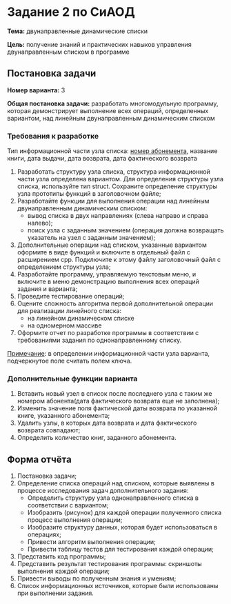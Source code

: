 <h1>Задание 2 по СиАОД</h1>

<p><span style="font-weight: bold; margin-bottom: 0">Тема:</span> двунаправленные динамические списки</p>
<p><span style="font-weight: bold; margin-bottom: 0">Цель:</span> получение знаний и практических навыков управления двунаправленным списком в программе</p>

<h2>Постановка задачи</h2>

<p><span style="font-weight: bold; margin-bottom: 0">Номер варианта:</span> 3</p>
<p><span style="font-weight: bold; margin-bottom: 0">Общая постановка задачи:</span> разработать многомодульную программу, которая демонстрирует выполнение всех операций, определенных вариантом, над линейным двунаправленным динамическим списком</p>

<h3>Требования к разработке</h3>

<p>Тип информационной части узла списка: <span style="text-decoration: underline">номер абонемента</span>, название книги, дата выдачи, дата возврата, дата фактического возврата</p>

<ol>
  <li>Разработать структуру узла списка, структура информационной части узла определена вариантом. Для определения структуры узла списка, используйте тип struct. Сохраните определение структуры узла прототипы функций в заголовочном файле;</li>
  <li>
      Разработайте функции для выполнения операции над линейным двунаправленным динамическим списком:
    <ul>
      <li>вывод списка в двух направлениях (слева направо и справа налево);</li>
      <li>поиск узла с заданным значением (операция должна возвращать указатель на узел с заданным значением);</li>
    </ul>
  </li>
  <li>Дополнительные операции над списком, указанные вариантом оформите в виде функций и включите в отдельный файл с расширением cpp. Подключите к этому файлу заголовочный файл с определением структуры узла;</li>
  <li>Разработайте программу, управляемую текстовым меню, и включите в меню демонстрацию выполнения всех операций задания и варианта;</li>
  <li>Проведите тестирование операций;</li>
  <li>
    Оцените сложность алгоритма первой дополнительной операции для реализации линейного списка:
    <ul>
      <li>на линейном динамическом списке</li>
      <li>на одномерном массиве</li>
    </ul>
  </li>
  <li>Оформите отчет по разработке программы в соответствии с требованиями задания по однонаправленному списку.</li>
</ol>

<p><span style="text-decoration: underline">Примечание</span>: в определении информационной части узла варианта, подчеркнутое поле считать полем ключа.</p>

<h3>Дополнительные функции варианта</h3>

<ol>
  <li>Вставить новый узел в список после последнего узла с таким же номером абонента(дата фактического возврата еще не заполнена);</li>
  <li>Изменить значение поля фактической даты возврата по указанной книге, указанного абонемента;</li>
  <li>Удалить узлы, в которых дата возврата и дата фактического возврата совпадают;</li>
  <li>Определить количество книг, заданного абонемента.</li>
</ol>

<h2>Форма отчёта</h2>

<ol>
  <li>Постановка задачи;</li>
  <li>
    Определение списка операций над списком, которые выявлены в процессе исследования задач дополнительного задания:
    <ul>
      <li>Определить структуру узла однонаправленного списка в соответствии с вариантом;</li>
      <li>Изобразить (рисунок) для каждой операции полученного списка процесс выполнения операции;</li>
      <li>Изобразите структуру данных, которая будет использоваться в операциях;</li>
      <li>Привести алгоритм выполнения операции;</li>
      <li>Привести таблицу тестов для тестирования каждой операции;</li>
    </ul>
  </li>
  <li>Представить код программы;</li>
  <li>Представить результат тестирования программы: скриншоты выполнения каждой операции;</li>
  <li>Привести выводы по полученным знания и умениям;</li>
  <li>Список информационных источников, которые были использованы при выполнении задания.</li>
</ol>
